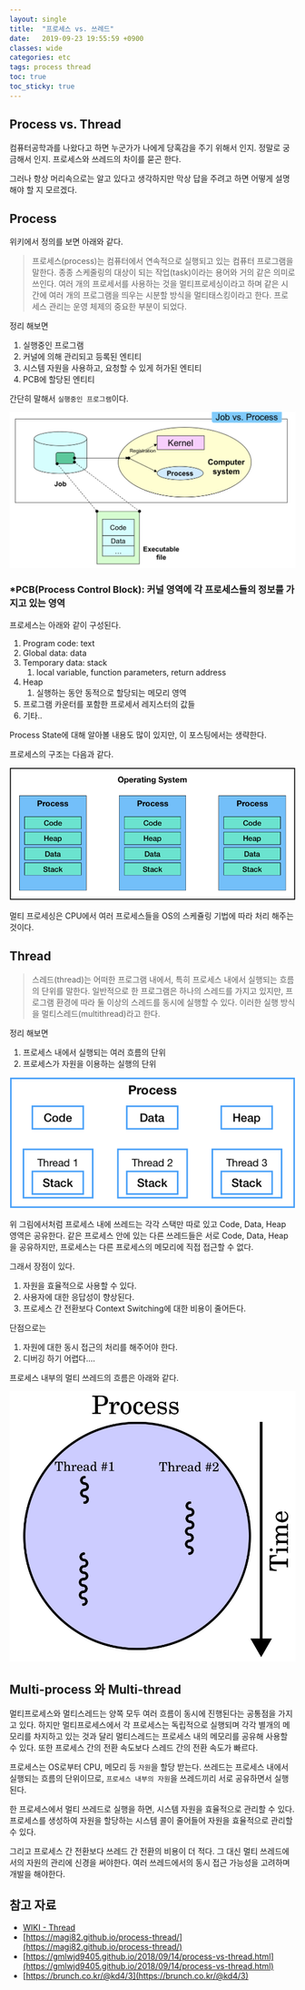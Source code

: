 ```yaml
---
layout: single
title:  "프로세스 vs. 쓰레드"
date:   2019-09-23 19:55:59 +0900
classes: wide
categories: etc
tags: process thread
toc: true
toc_sticky: true
---
```


## Process vs. Thread

컴퓨터공학과를 나왔다고 하면 누군가가 나에게 당혹감을 주기 위해서 인지. 정말로 궁금해서 인지. 프로세스와 쓰레드의 차이를 묻곤 한다.

그러나 항상 머리속으로는 알고 있다고 생각하지만 막상 답을 주려고 하면 어떻게 설명해야 할 지 모르겠다.

## Process

위키에서 정의를 보면 아래와 같다.

> 프로세스(process)는 컴퓨터에서 연속적으로 실행되고 있는 컴퓨터 프로그램을 말한다. 종종 스케줄링의 대상이 되는 작업(task)이라는 용어와 거의 같은 의미로 쓰인다. 여러 개의 프로세서를 사용하는 것을 멀티프로세싱이라고 하며 같은 시간에 여러 개의 프로그램을 띄우는 시분할 방식을 멀티태스킹이라고 한다. 프로세스 관리는 운영 체제의 중요한 부분이 되었다.

정리 해보면

1. 실행중인 프로그램
2. 커널에 의해 관리되고 등록된 엔티티
3. 시스템 자원을 사용하고, 요청할 수 있게 허가된 엔티티
4. PCB에 할당된 엔티티

간단히 말해서 `실행중인 프로그램`이다.

![Process_Concept](/assets/img/os/process_concept.png)

### *PCB(Process Control Block): 커널 영역에 각 프로세스들의 정보를 가지고 있는 영역

프로세스는 아래와 같이 구성된다.

1. Program code: text
2. Global data: data
3. Temporary data: stack
   1. local variable, function parameters, return address
4. Heap
   1. 실행하는 동안 동적으로 할당되는 메모리 영역
5. 프로그램 카운터를 포함한 프로세서 레지스터의 값들
6. 기타..

Process State에 대해 알아볼 내용도 많이 있지만, 이 포스팅에서는 생략한다.

프로세스의 구조는 다음과 같다.

![Process](/assets/img/os/process.png)

멀티 프로세싱은 CPU에서 여러 프로세스들을 OS의 스케쥴링 기법에 따라 처리 해주는 것이다.

## Thread

> 스레드(thread)는 어떠한 프로그램 내에서, 특히 프로세스 내에서 실행되는 흐름의 단위를 말한다. 일반적으로 한 프로그램은 하나의 스레드를 가지고 있지만, 프로그램 환경에 따라 둘 이상의 스레드를 동시에 실행할 수 있다. 이러한 실행 방식을 멀티스레드(multithread)라고 한다.

정리 해보면

1. 프로세스 내에서 실행되는 여러 흐름의 단위
2. 프로세스가 자원을 이용하는 실행의 단위

![Thread](/assets/img/os/thread.png)

위 그림에서처럼 프로세스 내에 쓰레드는 각각 스택만 따로 있고 Code, Data, Heap 영역은 공유한다.
같은 프로세스 안에 있는 다른 쓰레드들은 서로 Code, Data, Heap을 공유하지만, 프로세스는 다른 프로세스의 메모리에 직접 접근할 수 없다.

그래서 장점이 있다.

1. 자원을 효율적으로 사용할 수 있다.
2. 사용자에 대한 응답성이 향상된다.
3. 프로세스 간 전환보다 Context Switching에 대한 비용이 줄어든다.

단점으로는

1. 자원에 대한 동시 접근의 처리를 해주어야 한다.
2. 디버깅 하기 어렵다....

프로세스 내부의 멀티 쓰레드의 흐름은 아래와 같다.

![thread in process](/assets/img/os/thread_in_process.svg)

## Multi-process 와 Multi-thread

멀티프로세스와 멀티스레드는 양쪽 모두 여러 흐름이 동시에 진행된다는 공통점을 가지고 있다. 하지만 멀티프로세스에서 각 프로세스는 독립적으로 실행되며 각각 별개의 메모리를 차지하고 있는 것과 달리 멀티스레드는 프로세스 내의 메모리를 공유해 사용할 수 있다. 또한 프로세스 간의 전환 속도보다 스레드 간의 전환 속도가 빠르다.

프로세스는 OS로부터 CPU, 메모리 등 `자원`을 할당 받는다. 쓰레드는 프로세스 내에서 실행되는 흐름의 단위이므로, `프로세스 내부의 자원`을 쓰레드끼리 서로 공유하면서 실행된다.

한 프로세스에서 멀티 쓰레드로 실행을 하면, 시스템 자원을 효율적으로 관리할 수 있다. 프로세스를 생성하여 자원을 할당하는 시스템 콜이 줄어들어 자원을 효율적으로 관리할 수 있다.

그리고 프로세스 간 전환보다 쓰레드 간 전환의 비용이 더 적다. 그 대신 멀티 쓰레드에서의 자원의 관리에 신경을 써야한다. 여러 쓰레드에서의 동시 접근 가능성을 고려하며 개발을 해야한다.

## 참고 자료

- [WIKI - Thread](https://ko.wikipedia.org/wiki/%EC%8A%A4%EB%A0%88%EB%93%9C_(%EC%BB%B4%ED%93%A8%ED%8C%85))
- [https://magi82.github.io/process-thread/](https://magi82.github.io/process-thread/)
- [https://gmlwjd9405.github.io/2018/09/14/process-vs-thread.html](https://gmlwjd9405.github.io/2018/09/14/process-vs-thread.html)
- [https://brunch.co.kr/@kd4/3](https://brunch.co.kr/@kd4/3)
